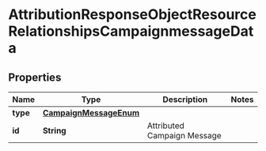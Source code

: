 # AttributionResponseObjectResourceRelationshipsCampaignmessageData

## Properties
Name | Type | Description | Notes
------------ | ------------- | ------------- | -------------
**type** | [**CampaignMessageEnum**](CampaignMessageEnum.md) |  | 
**id** | **String** | Attributed Campaign Message | 
